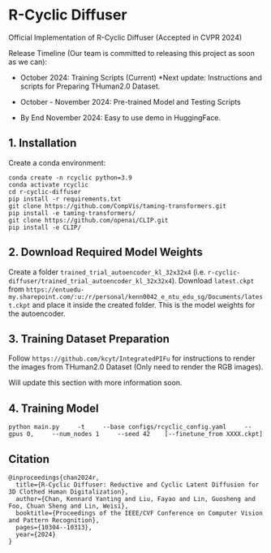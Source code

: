 # R-Cyclic Diffuser
Official Implementation of R-Cyclic Diffuser (Accepted in CVPR 2024)

Release Timeline (Our team is committed to releasing this project as soon as we can):

* October 2024: Training Scripts (Current) *Next update: Instructions and scripts for Preparing THuman2.0 Dataset.

* October - November 2024: Pre-trained Model and Testing Scripts

* By End November 2024: Easy to use demo in HuggingFace.



## 1. Installation
Create a conda environment:

```
conda create -n rcyclic python=3.9
conda activate rcyclic
cd r-cyclic-diffuser
pip install -r requirements.txt
git clone https://github.com/CompVis/taming-transformers.git
pip install -e taming-transformers/
git clone https://github.com/openai/CLIP.git
pip install -e CLIP/
```

## 2. Download Required Model Weights

Create a folder ```trained_trial_autoencoder_kl_32x32x4``` (i.e. ```r-cyclic-diffuser/trained_trial_autoencoder_kl_32x32x4```). Download ```latest.ckpt``` from ```https://entuedu-my.sharepoint.com/:u:/r/personal/kenn0042_e_ntu_edu_sg/Documents/latest.ckpt``` and place it inside the created folder. This is the model weights for the autoencoder.

## 3. Training Dataset Preparation

Follow ```https://github.com/kcyt/IntegratedPIFu``` for instructions to render the images from THuman2.0 Dataset (Only need to render the RGB images). 

Will update this section with more information soon.

## 4. Training Model

```python main.py     -t     --base configs/rcyclic_config.yaml     --gpus 0,     --num_nodes 1     --seed 42    [--finetune_from XXXX.ckpt] ```


##  Citation
```
@inproceedings{chan2024r,
  title={R-Cyclic Diffuser: Reductive and Cyclic Latent Diffusion for 3D Clothed Human Digitalization},
  author={Chan, Kennard Yanting and Liu, Fayao and Lin, Guosheng and Foo, Chuan Sheng and Lin, Weisi},
  booktitle={Proceedings of the IEEE/CVF Conference on Computer Vision and Pattern Recognition},
  pages={10304--10313},
  year={2024}
}

```
